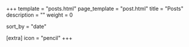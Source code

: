 +++
template = "posts.html"
page_template = "post.html"
title = "Posts"
description = ""
weight = 0

sort_by = "date"

[extra]
icon = "pencil"
+++
